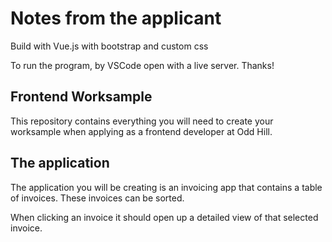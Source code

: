 # Notes from the applicant

Build with Vue.js with bootstrap and custom css

To run the program, by VSCode open with a live server. Thanks!


## Frontend Worksample

This repository contains everything you will need to create your worksample when applying as a frontend developer at Odd Hill.

## The application

The application you will be creating is an invoicing app that contains a table of invoices. These invoices can be sorted.

When clicking an invoice it should open up a detailed view of that selected invoice.



